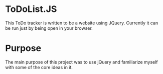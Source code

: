 # ToDoList.JS
  This ToDo tracker is written to be a website using JQuery. 
  Currently it can be run just by being open in your browser.

# Purpose
  The main purpose of this project was to use jQuery and familiarize myself with some of the core ideas in it. 
